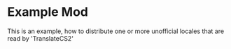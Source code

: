 # Example Mod
This is an example, how to distribute one or more unofficial locales that are read by 'TranslateCS2'
